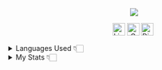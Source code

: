 <div align="center">

<a href="https://www.renyzera.tech/" >

 <img src="https://user-images.githubusercontent.com/101990719/189734576-91911db1-6e26-4838-947f-251cbed4c853.gif">
 
</a>

<a href="https://www.linkedin.com/in/renyzeraa" target="_blank"><img src="https://img.shields.io/badge/linkedin-%230077B5.svg?style=for-the-badge&logo=linkedin&logoColor=white" alt="LinkedIn Badge" height="25"></a>&nbsp;<a href="mailto:renansilvaytb@gmail.com" target="_blank"><img src="https://img.shields.io/badge/Gmail-D14836?style=for-the-badge&logo=gmail&logoColor=white" alt="Gmail Badge" height="25"></a>&nbsp;<a href="#"><img src="https://img.shields.io/badge/%3Crenan%3E-%237289DA.svg?style=for-the-badge&logo=discord&logoColor=white" title="renan_s#7826" alt="Discord Badge" height="25"></a>&nbsp;

</div>


<details>
<summary>Languages Used 👇🏻</summary>

![Top Langs](https://github-readme-stats.vercel.app/api/top-langs/?username=renyzeraa&layout=compact&theme=dracula&show_icons=true&hide_border=true&count_private=true&hide=html,rich%20text%20format)

</details>
<details>
<summary>My Stats 👇🏻</summary>

![GitHub stats](https://github-readme-stats.vercel.app/api?username=renyzeraa&count_private=true&theme=dracula&show_icons=true&hide_border=true&hide_title=true)
</details>
